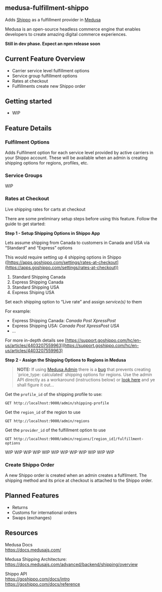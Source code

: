 ## medusa-fulfillment-shippo

Adds [Shippo](https://goshippo.com/) as a fulfillment provider in [Medusa](https://medusajs.com/)

Medusa is an open-source headless commerce engine that enables developers to create amazing digital commerce experiences.

**Still in dev phase. Expect an npm release soon**

## Current Feature Overview

*   Carrier service level fulfillment options
*   Service group fulfillment options
*   Rates at checkout
*   Fulfillments create new Shippo order

## Getting started

*   WIP

## Feature Details

### Fulfilment Options

Adds Fulfilment option for each service level provided by active carriers in your Shippo account. These will be available when an admin is creating shipping options for regions, profiles, etc.

### Service Groups

WIP

### Rates at Checkout

Live shipping rates for carts at checkout

There are some preliminary setup steps before using this feature. Follow the guide to get started:

**Step 1 - Setup Shipping Options in Shippo App**

Lets assume shipping from Canada to customers in Canada and USA via “Standard” and “Express” options

This would require setting up 4 shipping options in Shippo ([https://apps.goshippo.com/settings/rates-at-checkout](https://apps.goshippo.com/settings/rates-at-checkout))

1.  Standard Shipping Canada
2.  Express Shipping Canada
3.  Standard Shipping USA
4.  Express Shiping USA

Set each shipping option to “Live rate” and assign _service(s)_ to them

For example:

*   Express Shipping Canada: _Canada Post XpressPost_
*   Express Shipping USA: _Canada Post XpressPost USA_
*   _…_

For more in-depth details see [https://support.goshippo.com/hc/en-us/articles/4403207559963](https://support.goshippo.com/hc/en-us/articles/4403207559963)

**Step 2 - Assign the Shipping Options to Regions in Medusa**

> **NOTE:** If using [Medusa Admin](https://github.com/medusajs/admin) there is a [bug](https://github.com/medusajs/admin/issues/597) that prevents creating \`price\_type: calculated\` shipping options for regions. Use the admin API directly as a workaround (instructions below) or [look here](https://github.com/medusajs/admin/issues/597) and ye shall figure it out... 

Get the `profile_id` of the shipping profile to use:

```plaintext
GET http://localhost:9000/admin/shipping-profile
```

Get the `region_id` of the region to use

```plaintext
GET http://localhost:9000/admin/regions
```

Get the `provider_id` of the fulfillment option to use

```plaintext
GET http://localhost:9000/admin/regions/[region_id]/fulfillment-options
```

WIP WIP WIP WIP WIP WIP WIP WIP WIP WIP WIP WIP 

### Create Shippo Order

A new Shippo order is created when an admin creates a fulfilment. The shipping method and its price at checkout is attached to the Shippo order.

## Planned Features

*   Returns
*   Customs for international orders
*   Swaps (exchanges)

## Resources

Medusa Docs  
https://docs.medusajs.com/

Medusa Shipping Architecture:  
https://docs.medusajs.com/advanced/backend/shipping/overview

Shippo API  
https://goshippo.com/docs/intro  
https://goshippo.com/docs/reference